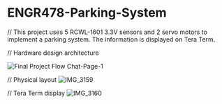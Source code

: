 # ENGR478-Parking-System
// This project uses 5 RCWL-1601 3.3V sensors and 2 servo motors to implement a parking system. The information is displayed on Tera Term.

// Hardware design architecture


![Final Project Flow Chat-Page-1](https://user-images.githubusercontent.com/61036678/82163824-331d5a00-9862-11ea-8675-296ee31a7608.jpg)

// Physical layout
![IMG_3159](https://user-images.githubusercontent.com/61036678/82163584-06b50e00-9861-11ea-9eb5-e8980a33a1c2.jpg)

// Tera Term display
![IMG_3160](https://user-images.githubusercontent.com/61036678/82163953-ef772000-9862-11ea-98dd-6362f77c0ee9.jpg)

